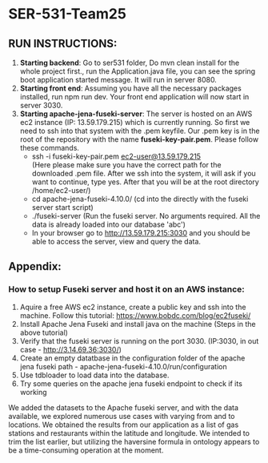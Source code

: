 # SER-531-Team25
## RUN INSTRUCTIONS:
1. <b>Starting backend</b>: Go to ser531 folder, Do mvn clean install for the whole project first., run the Application.java file, you can see the spring boot application started message. It will run in server 8080.
2. <b>Starting front end</b>: Assuming you have all the necessary packages installed, run npm run dev. Your front end application will now start in server 3030.
3. <b>Starting apache-jena-fuseki-server</b>: The server is hosted on an AWS ec2 instance (IP: 13.59.179.215) which is currently running. So first we need to ssh into that system with the .pem keyfile. Our .pem key is in the root of the repository with the name <b>fuseki-key-pair.pem</b>. Please follow these commands.
    - ssh -i fuseki-key-pair.pem ec2-user@13.59.179.215  
      (Here please make sure you have the correct path for the downloaded .pem file. After we ssh into the system, it will ask if you want to continue, type yes. After that you will be at the root directory /home/ec2-user/)  
    - cd apache-jena-fuseki-4.10.0/ 
      (cd into the directly with the fuseki server start script)
    - ./fuseki-server 
      (Run the fuseki server. No arguments required. All the data is already loaded into our database 'abc')
    - In your browser go to http://13.59.179.215:3030 and you should be able to access the server, view and query the data.
  

## Appendix:

### How to setup Fuseki server and host it on an AWS instance:

1. Aquire a free AWS ec2 instance, create a public key and ssh into the machine. Follow this tutorial: https://www.bobdc.com/blog/ec2fuseki/
2. Install Apache Jena Fuseki and install java on the machine (Steps in the above tutorial)
3. Verify that the fuseki server is running on the port 3030. (IP:3030, in out case - http://3.14.69.36:3030/)
4. Create an empty datatbase in the configuration folder of the apache jena fuseki path - apache-jena-fuseki-4.10.0/run/configuration
5. Use tdbloader to load data into the database.
6. Try some queries on the apache jena fuseki endpoint to check if its working

We added the datasets to the Apache fuseki server, and with the data available, we explored numerous use cases with varying from and to locations. We obtained the results from our application as a list of gas stations and restaurants within the latitude and longitude. We intended to trim the list earlier, but utilizing the haversine formula in ontology appears to be a time-consuming operation at the moment. 


